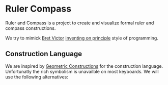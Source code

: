 Ruler Compass
=============

Ruler and Compass is a project to create and visualize formal ruler
and compass constructions.

We try to mimick [Bret Victor][1] [inventing on principle][2] style of
programming.

Construction Language
---------------------

We are inspired by [Geometric Constructions][3] for the construction
language. Unfortunatly the rich symbolism is unavailble on most
keyboards. We will use the following alternatives:


[1]: http://worrydream.com/ "Bret Victor's homepage"
[2]: http://vimeo.com/36579366 "a Vimeo video showing Bret Victor's talk on 'Inventing on Principle'"
[3]: http://www.springer.com/mathematics/geometry/book/978-0-387-98276-2 "Geometric Constructions on Springer website"
